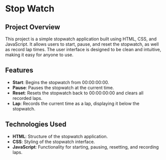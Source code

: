 # Stop Watch

## Project Overview
This project is a simple stopwatch application built using HTML, CSS, and JavaScript. It allows users to start, pause, and reset the stopwatch, as well as record lap times. The user interface is designed to be clean and intuitive, making it easy for anyone to use.

## Features
- **Start**: Begins the stopwatch from 00:00:00:00.
- **Pause**: Pauses the stopwatch at the current time.
- **Reset**: Resets the stopwatch back to 00:00:00:00 and clears all recorded laps.
- **Lap**: Records the current time as a lap, displaying it below the stopwatch.

## Technologies Used
- **HTML**: Structure of the stopwatch application.
- **CSS**: Styling of the stopwatch interface.
- **JavaScript**: Functionality for starting, pausing, resetting, and recording laps.

